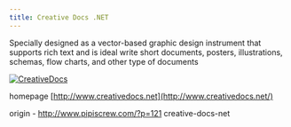 ```yaml
---
title: Creative Docs .NET
---
```


Specially designed as a vector-based graphic design instrument that supports rich text and is ideal write short documents, posters, illustrations, schemas, flow charts, and other type of documents

[![](https://www.pipiscrew.com/wp-content/uploads/2011/12/CreativeDocs.png "CreativeDocs")](https://www.pipiscrew.com/wp-content/uploads/2011/12/CreativeDocs.png)

homepage [http://www.creativedocs.net](http://www.creativedocs.net/)

origin - http://www.pipiscrew.com/?p=121 creative-docs-net